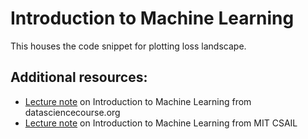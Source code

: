 # Introduction to Machine Learning

This houses the code snippet for plotting loss landscape.

## Additional resources:
- [Lecture note](http://www.datasciencecourse.org/notes/ml_intro/) on Introduction to Machine Learning from datasciencecourse.org
- [Lecture note](https://www.csie.ntu.edu.tw/~mhyang/course/u0030/papers/lecture-2.pdf) on Introduction to Machine Learning from MIT CSAIL